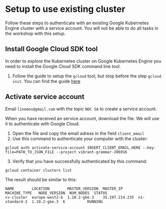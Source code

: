 # Setup to use existing cluster
Follow these steps to authenticate with an existing Google Kubernetes Engine cluster with a service account. You will not be able to do all tasks in the workshop with this setup.

## Install Google Cloud SDK tool
In order to explore the Kubernetes cluster on Google Kubernetes Engine you need to install the Google Cloud SDK command line tool.
1. Follow the guide to setup the `gcloud` tool, but stop before the step `gcloud init`. You can find the guide [here](https://cloud.google.com/sdk/docs/downloads-interactive)

## Activate service account
Email `linemos@gmail.com` with the topic `NDC SA` to create a service account.

When you have received an service account, download the file. We will use it to authenticate with Google Cloud.

1. Open the file and copy the email adress in the field `client_email`
2. Use this command to authenticate your computer with the cluster:

```
gcloud auth activate-service-account INSERT_CLIENT_EMAIL_HERE --key-file=PATH_TO_JSON_FILE --project vibrant-grammar-206916
```

3. Verify that you have successfully authenticated by this command:

```
gcloud container clusters list
```

The result should be similar to this:

```
NAME        LOCATION        MASTER_VERSION  MASTER_IP       MACHINE_TYPE   NODE_VERSION  NUM_NODES  STATUS
cv-cluster  europe-west2-b  1.10.2-gke.3    35.197.214.235  n1-standard-2  1.10.2-gke.3  6          RUNNING
```
